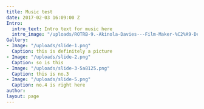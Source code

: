 ```yaml
---
title: Music test
date: 2017-02-03 16:09:00 Z
Intro:
  intro_text: Intro text for music here
  intro_image: "/uploads/ROTRB-9.-Akinola-Davies---Film-Maker-%C2%A9-Dean-Chalkley-be79ec.jpg"
Gallery:
- Image: "/uploads/slide-1.png"
  Caption: this is definitely a picture
- Image: "/uploads/slide-2.png"
  Caption: so is this
- Image: "/uploads/slide-3-5a8125.png"
  Caption: this is no.3
- Image: "/uploads/slide-5.png"
  Caption: no.4 is right here
author: 
layout: page
---
```


